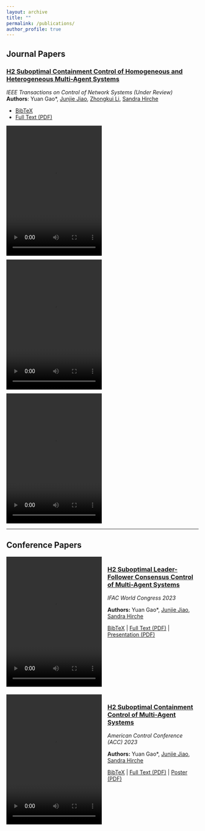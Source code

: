 ```yaml
---
layout: archive
title: ""
permalink: /publications/
author_profile: true
---
```


## Journal Papers

### [H2 Suboptimal Containment Control of Homogeneous and Heterogeneous Multi-Agent Systems](https://arxiv.org/abs/2311.11337)  
*IEEE Transactions on Control of Network Systems (Under Review)*  
**Authors**: Yuan Gao*, [Junjie Jiao](https://junjiejiao.github.io/), [Zhongkui Li](https://en.coe.pku.edu.cn/faculty/facultyaz/891261.htm), [Sandra Hirche](https://www.professoren.tum.de/en/hirche-sandra)  
- [BibTeX](https://scholar.googleusercontent.com/scholar.bib?q=info:Y0EJ5vYNDzsJ:scholar.google.com/&output=citation&scisdr=ClE6n-X0EM676hoWPs8:AFWwaeYAAAAAZbkQJs9Cj8as2lWMtAiJ7IrTNVU&scisig=AFWwaeYAAAAAZbkQJvvByCF3jRHr-3Yq6znVlLA&scisf=4&ct=citation&cd=-1&hl=de)  
- [Full Text (PDF)](https://arxiv.org/pdf/2311.11337.pdf)

<div style="display: flex; gap: 10px; flex-wrap: wrap;">
  <video width="250" height="340" loop autoplay src="https://github.com/yuan2023-control/TCNS/assets/89707029/242db174-c7fc-44a9-85a5-312d2a64cce7"></video>
  <video width="250" height="340" loop autoplay src="https://github.com/yuan2023-control/TCNS/assets/89707029/99b2dce6-8c4b-41d1-9fbf-24040f4ce4b8"></video>
  <video width="250" height="340" loop autoplay src="https://github.com/yuan2023-control/TCNS/assets/89707029/5b8bc94b-07cb-47aa-9931-743e532418e4"></video>
</div>

---

## Conference Papers

<div style="display: flex; align-items: flex-start; gap: 15px; margin-bottom: 20px;">
  <video width="250" height="340" loop autoplay src="https://github.com/Yuan28082021/IFAC2023/assets/89707029/f765e8f5-73d3-4862-8e53-e9c7976a900e"></video>
  <div>
    <h3><a href="https://www.sciencedirect.com/science/article/pii/S2405896323017548">H2 Suboptimal Leader-Follower Consensus Control of Multi-Agent Systems</a></h3>
    <p><em>IFAC World Congress 2023</em></p>
    <p><strong>Authors:</strong> Yuan Gao*, <a href="https://junjiejiao.github.io/">Junjie Jiao</a>, <a href="https://www.professoren.tum.de/en/hirche-sandra">Sandra Hirche</a></p>
    <p>
      <a href="https://scholar.googleusercontent.com/scholar.bib?q=info:9dSbbrQNcWsJ:scholar.google.com/&output=citation">BibTeX</a> |
      <a href="https://mediatum.ub.tum.de/doc/1717850/document.pdf">Full Text (PDF)</a> |
      <a href="https://github.com/yuan2023-control/IFAC2023/blob/main/ifac2023.pdf">Presentation (PDF)</a>
    </p>
  </div>
</div>

<div style="display: flex; align-items: flex-start; gap: 15px; margin-bottom: 20px;">
  <video width="250" height="340" loop autoplay src="https://github.com/Yuan28082021/ACC2023/assets/89707029/6e68e9ea-902a-4be2-ba78-b21cdf417b1b"></video>
  <div>
    <h3><a href="https://ieeexplore.ieee.org/abstract/document/10156193">H2 Suboptimal Containment Control of Multi-Agent Systems</a></h3>
    <p><em>American Control Conference (ACC) 2023</em></p>
    <p><strong>Authors:</strong> Yuan Gao*, <a href="https://junjiejiao.github.io/">Junjie Jiao</a>, <a href="https://www.professoren.tum.de/en/hirche-sandra">Sandra Hirche</a></p>
    <p>
      <a href="https://scholar.googleusercontent.com/scholar.bib?q=info:pAjh2wZtvtgJ:scholar.google.com/&output=citation">BibTeX</a> |
      <a href="https://mediatum.ub.tum.de/doc/1717848/document.pdf">Full Text (PDF)</a> |
      <a href="https://github.com/Yuan28082021/ACC2023/assets/89707029/52b6979c-ca3d-4b20-a92e-d6c2a0cc603e">Poster (PDF)</a>
    </p>
  </div>
</div>


  
